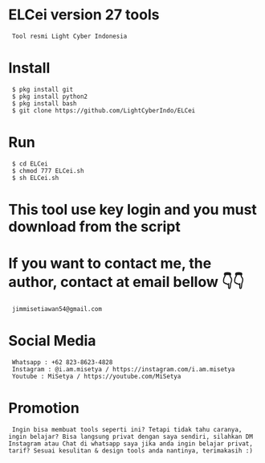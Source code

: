 # ELCei version 27 tools
     Tool resmi Light Cyber Indonesia
# Install
     $ pkg install git
     $ pkg install python2
     $ pkg install bash
     $ git clone https://github.com/LightCyberIndo/ELCei
# Run
     $ cd ELCei
     $ chmod 777 ELCei.sh
     $ sh ELCei.sh

# This tool use key login and you must download from the script
# If you want to contact me, the author, contact at email bellow 👇👇
     jimmisetiawan54@gmail.com

# Social Media
     Whatsapp : +62 823-8623-4828
     Instagram : @i.am.misetya / https://instagram.com/i.am.misetya
     Youtube : MiSetya / https://youtube.com/MiSetya

# Promotion
     Ingin bisa membuat tools seperti ini? Tetapi tidak tahu caranya, ingin belajar? Bisa langsung privat dengan saya sendiri, silahkan DM Instagram atau Chat di whatsapp saya jika anda ingin belajar privat, tarif? Sesuai kesulitan & design tools anda nantinya, terimakasih :)
